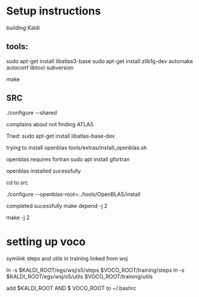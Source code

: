 # Setup instructions

building Kaldi

## tools:

sudo apt-get install libatlas3-base
sudo apt-get install zlib1g-dev automake autoconf libtool subversion


make

## SRC

./configure --shared

complains about not finding ATLAS

Tried:
sudo apt-get install libatlas-base-dev

trying to install openblas
tools/extras/install_openblas.sh

openblas requires fortran
sudo apt install gfortran

openblas installed sucessfully

cd to src

./configure  --openblas-root=../tools/OpenBLAS/install


completed sucessfully
make depend -j 2

make -j 2


# setting up voco

symlink steps and utils in training
linked from wsj


ln -s $KALDI_ROOT/egs/wsj/s5/steps $VOCO_ROOT/training/steps
ln -s $KALDI_ROOT/egs/wsj/s5/utils $VOCO_ROOT/training/utils


add $KALDI_ROOT AND $ VOCO_ROOT to ~/.bashrc
